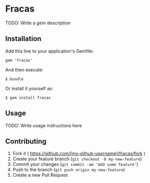 # Fracas

TODO: Write a gem description

## Installation

Add this line to your application's Gemfile:

    gem 'fracas'

And then execute:

    $ bundle

Or install it yourself as:

    $ gem install fracas

## Usage

TODO: Write usage instructions here

## Contributing

1. Fork it ( https://github.com/[my-github-username]/fracas/fork )
2. Create your feature branch (`git checkout -b my-new-feature`)
3. Commit your changes (`git commit -am 'Add some feature'`)
4. Push to the branch (`git push origin my-new-feature`)
5. Create a new Pull Request
